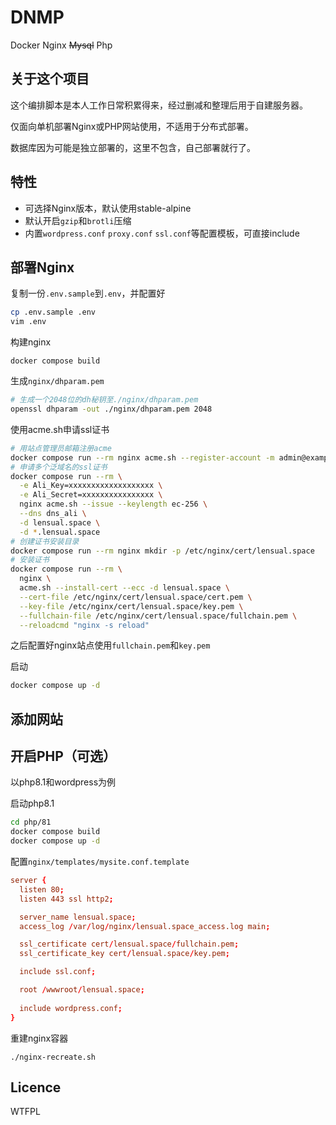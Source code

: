 # DNMP

Docker Nginx ~~Mysql~~ Php

## 关于这个项目

这个编排脚本是本人工作日常积累得来，经过删减和整理后用于自建服务器。

仅面向单机部署Nginx或PHP网站使用，不适用于分布式部署。

数据库因为可能是独立部署的，这里不包含，自己部署就行了。

## 特性

- 可选择Nginx版本，默认使用stable-alpine
- 默认开启`gzip`和`brotli`压缩
- 内置`wordpress.conf` `proxy.conf` `ssl.conf`等配置模板，可直接include

## 部署Nginx

复制一份`.env.sample`到`.env`，并配置好

```sh
cp .env.sample .env
vim .env
```

构建nginx

```
docker compose build
```

生成`nginx/dhparam.pem`

```sh
# 生成一个2048位的dh秘钥至./nginx/dhparam.pem
openssl dhparam -out ./nginx/dhparam.pem 2048
```

使用acme.sh申请ssl证书

```sh
# 用站点管理员邮箱注册acme
docker compose run --rm nginx acme.sh --register-account -m admin@example.com
# 申请多个泛域名的ssl证书
docker compose run --rm \
  -e Ali_Key=xxxxxxxxxxxxxxxxxxx \
  -e Ali_Secret=xxxxxxxxxxxxxxxx \
  nginx acme.sh --issue --keylength ec-256 \
  --dns dns_ali \
  -d lensual.space \
  -d *.lensual.space
# 创建证书安装目录
docker compose run --rm nginx mkdir -p /etc/nginx/cert/lensual.space
# 安装证书
docker compose run --rm \
  nginx \
  acme.sh --install-cert --ecc -d lensual.space \
  --cert-file /etc/nginx/cert/lensual.space/cert.pem \
  --key-file /etc/nginx/cert/lensual.space/key.pem \
  --fullchain-file /etc/nginx/cert/lensual.space/fullchain.pem \
  --reloadcmd "nginx -s reload"
```

之后配置好nginx站点使用`fullchain.pem`和`key.pem`

启动

```sh
docker compose up -d
```

## 添加网站

## 开启PHP（可选）

以php8.1和wordpress为例

启动php8.1

```sh
cd php/81
docker compose build
docker compose up -d
```

配置`nginx/templates/mysite.conf.template`

```conf
server {
  listen 80;
  listen 443 ssl http2;

  server_name lensual.space;
  access_log /var/log/nginx/lensual.space_access.log main;

  ssl_certificate cert/lensual.space/fullchain.pem;
  ssl_certificate_key cert/lensual.space/key.pem;  

  include ssl.conf;

  root /wwwroot/lensual.space;
  
  include wordpress.conf;
}
```

重建nginx容器

```
./nginx-recreate.sh
```




## Licence

WTFPL